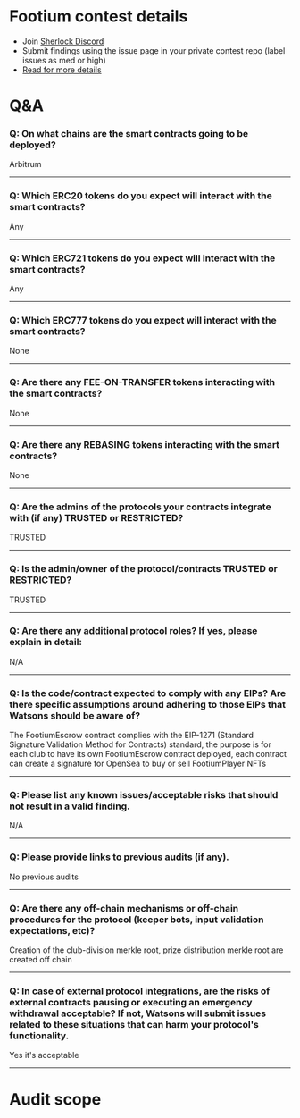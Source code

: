 
# Footium contest details

- Join [Sherlock Discord](https://discord.gg/MABEWyASkp)
- Submit findings using the issue page in your private contest repo (label issues as med or high)
- [Read for more details](https://docs.sherlock.xyz/audits/watsons)

# Q&A

### Q: On what chains are the smart contracts going to be deployed?
Arbitrum
___

### Q: Which ERC20 tokens do you expect will interact with the smart contracts? 
Any
___

### Q: Which ERC721 tokens do you expect will interact with the smart contracts? 
Any
___

### Q: Which ERC777 tokens do you expect will interact with the smart contracts? 
None
___

### Q: Are there any FEE-ON-TRANSFER tokens interacting with the smart contracts?

None
___

### Q: Are there any REBASING tokens interacting with the smart contracts?

None
___

### Q: Are the admins of the protocols your contracts integrate with (if any) TRUSTED or RESTRICTED?
TRUSTED
___

### Q: Is the admin/owner of the protocol/contracts TRUSTED or RESTRICTED?
TRUSTED
___

### Q: Are there any additional protocol roles? If yes, please explain in detail:
N/A
___

### Q: Is the code/contract expected to comply with any EIPs? Are there specific assumptions around adhering to those EIPs that Watsons should be aware of?
The FootiumEscrow contract complies with the EIP-1271 (Standard Signature Validation Method for Contracts) standard, the purpose is for each club to have its own FootiumEscrow contract deployed, each contract can create a signature for OpenSea to buy or sell FootiumPlayer NFTs
___

### Q: Please list any known issues/acceptable risks that should not result in a valid finding.
N/A
___

### Q: Please provide links to previous audits (if any).
No previous audits
___

### Q: Are there any off-chain mechanisms or off-chain procedures for the protocol (keeper bots, input validation expectations, etc)?
Creation of the club-division merkle root, prize distribution merkle root are created off chain
___

### Q: In case of external protocol integrations, are the risks of external contracts pausing or executing an emergency withdrawal acceptable? If not, Watsons will submit issues related to these situations that can harm your protocol's functionality.
Yes it's acceptable
___



# Audit scope
